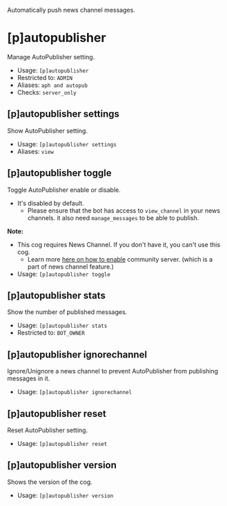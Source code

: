 Automatically push news channel messages.

# [p]autopublisher
Manage AutoPublisher setting.<br/>
 - Usage: `[p]autopublisher`
 - Restricted to: `ADMIN`
 - Aliases: `aph and autopub`
 - Checks: `server_only`
## [p]autopublisher settings
Show AutoPublisher setting.<br/>
 - Usage: `[p]autopublisher settings`
 - Aliases: `view`
## [p]autopublisher toggle
Toggle AutoPublisher enable or disable.<br/>

- It's disabled by default.<br/>
    - Please ensure that the bot has access to `view_channel` in your news channels. it also need `manage_messages` to be able to publish.<br/>

**Note:**<br/>
- This cog requires News Channel. If you don't have it, you can't use this cog.<br/>
    - Learn more [here on how to enable](https://support.discord.com/hc/en-us/articles/360047132851-Enabling-Your-Community-Server) community server. (which is a part of news channel feature.)<br/>
 - Usage: `[p]autopublisher toggle`
## [p]autopublisher stats
Show the number of published messages.<br/>
 - Usage: `[p]autopublisher stats`
 - Restricted to: `BOT_OWNER`
## [p]autopublisher ignorechannel
Ignore/Unignore a news channel to prevent AutoPublisher from publishing messages in it.
 - Usage: `[p]autopublisher ignorechannel`
## [p]autopublisher reset
Reset AutoPublisher setting.<br/>
 - Usage: `[p]autopublisher reset`
## [p]autopublisher version
Shows the version of the cog.<br/>
 - Usage: `[p]autopublisher version`
